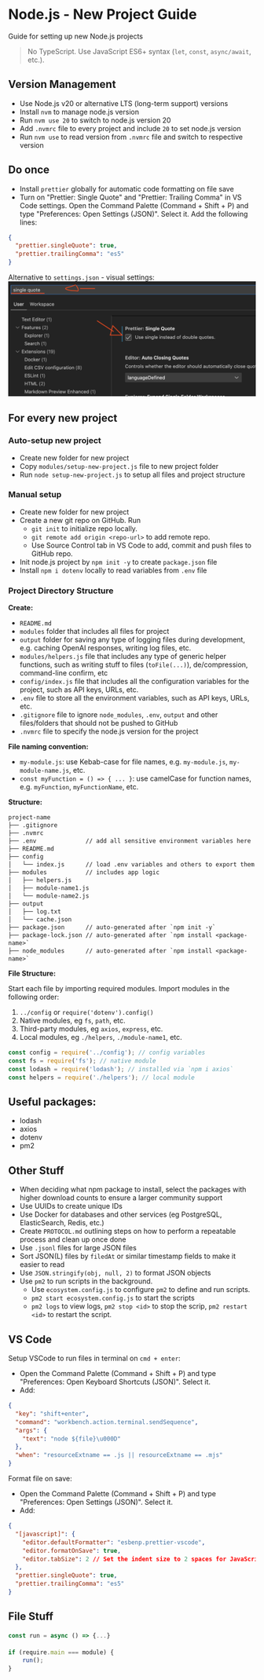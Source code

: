 # Node.js - New Project Guide

Guide for setting up new Node.js projects

> No TypeScript.
> Use JavaScript ES6+ syntax (`let`, `const`, `async/await`, etc.).

## Version Management

- Use Node.js v20 or alternative LTS (long-term support) versions
- Install `nvm` to manage node.js version
- Run `nvm use 20` to switch to node.js version 20
- Add `.nvmrc` file to every project and include `20` to set node.js version
- Run `nvm use` to read version from `.nvmrc` file and switch to respective version

## Do once

- Install `prettier` globally for automatic code formatting on file save
- Turn on "Prettier: Single Quote" and "Prettier: Trailing Comma" in VS Code settings. Open the Command Palette (Command + Shift + P) and type "Preferences: Open Settings (JSON)". Select it. Add the following lines:

```json
{
  "prettier.singleQuote": true,
  "prettier.trailingComma": "es5"
}
```

Alternative to `settings.json` - visual settings:
![prettier-settings](./assets/vs-settings.png)

## For every new project

### Auto-setup new project

- Create new folder for new project
- Copy `modules/setup-new-project.js` file to new project folder
- Run `node setup-new-project.js` to setup all files and project structure

### Manual setup

- Create new folder for new project
- Create a new git repo on GitHub. Run
  - `git init` to initialize repo locally.
  - `git remote add origin <repo-url>` to add remote repo.
  - Use Source Control tab in VS Code to add, commit and push files to GitHub repo.
- Init node.js project by `npm init -y` to create `package.json` file
- Install `npm i dotenv` locally to read variables from `.env` file

### Project Directory Structure

**Create:**

- `README.md`
- `modules` folder that includes all files for project
- `output` folder for saving any type of logging files during development, e.g. caching OpenAI responses, writing log files, etc.
- `modules/helpers.js` file that includes any type of generic helper functions, such as writing stuff to files (`toFile(...)`), de/compression, command-line confirm, etc
- `config/index.js` file that includes all the configuration variables for the project, such as API keys, URLs, etc.
- `.env` file to store all the environment variables, such as API keys, URLs, etc.
- `.gitignore` file to ignore `node_modules`, `.env`, `output` and other files/folders that should not be pushed to GitHub
- `.nvmrc` file to specify the node.js version for the project

**File naming convention:**

- `my-module.js`: use Kebab-case for file names, e.g. `my-module.js`, `my-module-name.js`, etc.
- `const myFunction = () => { ... }`: use camelCase for function names, e.g. `myFunction`, `myFunctionName`, etc.

**Structure:**

```
project-name
├── .gitignore
├── .nvmrc
├── .env              // add all sensitive environment variables here
├── README.md
├── config
│   └── index.js      // load .env variables and others to export them
├── modules           // includes app logic
│   ├── helpers.js
│   ├── module-name1.js
│   └── module-name2.js
├── output
│   ├── log.txt
│   └── cache.json
├── package.json      // auto-generated after `npm init -y`
├── package-lock.json // auto-generated after `npm install <package-name>`
├── node_modules      // auto-generated after `npm install <package-name>`
```

**File Structure:**

Start each file by importing required modules. Import modules in the following order:

1. `../config` or `require('dotenv').config()`
2. Native modules, eg `fs`, `path`, etc.
3. Third-party modules, eg `axios`, `express`, etc.
4. Local modules, eg `./helpers`, `./module-name1`, etc.

```js
const config = require('../config'); // config variables
const fs = require('fs'); // native module
const lodash = require('lodash'); // installed via `npm i axios`
const helpers = require('./helpers'); // local module
```

## Useful packages:

- lodash
- axios
- dotenv
- pm2

## Other Stuff

- When deciding what npm package to install, select the packages with higher download counts to ensure a larger community support
- Use UUIDs to create unique IDs
- Use Docker for databases and other services (eg PostgreSQL, ElasticSearch, Redis, etc.)
- Create `PROTOCOL.md` outlining steps on how to perform a repeatable process and clean up once done
- Use `.jsonl` files for large JSON files
- Sort JSON(L) files by `filedAt` or similar timestamp fields to make it easier to read
- Use `JSON.stringify(obj, null, 2)` to format JSON objects
- Use `pm2` to run scripts in the background.
  - Use `ecosystem.config.js` to configure `pm2` to define and run scripts.
  - `pm2 start ecosystem.config.js` to start the scripts
  - `pm2 logs` to view logs, `pm2 stop <id>` to stop the scrip, `pm2 restart <id>` to restart the script.

## VS Code

Setup VSCode to run files in terminal on `cmd + enter`:

- Open the Command Palette (Command + Shift + P) and type "Preferences: Open Keyboard Shortcuts (JSON)". Select it.
- Add:

```json
{
  "key": "shift+enter",
  "command": "workbench.action.terminal.sendSequence",
  "args": {
    "text": "node ${file}\u000D"
  },
  "when": "resourceExtname == .js || resourceExtname == .mjs"
}
```

Format file on save:

- Open the Command Palette (Command + Shift + P) and type "Preferences: Open Settings (JSON)". Select it.
- Add:

```json
{
  "[javascript]": {
    "editor.defaultFormatter": "esbenp.prettier-vscode",
    "editor.formatOnSave": true,
    "editor.tabSize": 2 // Set the indent size to 2 spaces for JavaScript
  },
  "prettier.singleQuote": true,
  "prettier.trailingComma": "es5"
}
```

## File Stuff

```js
const run = async () => {...}

if (require.main === module) {
    run();
}
```
